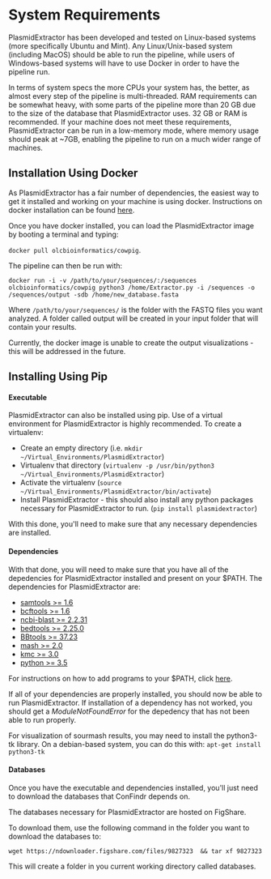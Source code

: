 # System Requirements

PlasmidExtractor has been developed and tested on Linux-based systems (more specifically Ubuntu and Mint). Any Linux/Unix-based system (including MacOS) should be able to run the pipeline, while users of Windows-based systems will have to use Docker in order to have the pipeline run.

In terms of system specs the more CPUs your system has, the better, as almost every step of the pipeline is multi-threaded. RAM requirements can be somewhat heavy, with some parts of the pipeline more than 20 GB due to the size of the database that PlasmidExtractor uses. 32 GB or RAM is recommended. If your machine does not meet these requirements, PlasmidExtractor can be run in a low-memory mode, where memory usage should peak at ~7GB, enabling the pipeline to run on a much wider range of machines.

## Installation Using Docker

As PlasmidExtractor has a fair number of dependencies, the easiest way to get it installed and working on your machine is using docker. Instructions on docker installation can be found [here](https://docs.docker.com/engine/installation/).

Once you have docker installed, you can load the PlasmidExtractor image by booting a terminal and typing:

`docker pull olcbioinformatics/cowpig`.

The pipeline can then be run with: 

`docker run -i -v /path/to/your/sequences/:/sequences olcbioinformatics/cowpig python3 /home/Extractor.py -i /sequences -o /sequences/output -sdb /home/new_database.fasta`

Where `/path/to/your/sequences/` is the folder with the FASTQ files you want analyzed. A folder called output will be created in your input folder that will contain your results.

Currently, the docker image is unable to create the output visualizations - this will be addressed in the future.

## Installing Using Pip

#### Executable

PlasmidExtractor can also be installed using pip. Use of a virtual environment for PlasmidExtractor is highly recommended. To create a virtualenv:

- Create an empty directory (i.e. `mkdir ~/Virtual_Environments/PlasmidExtractor`)
- Virtualenv that directory (`virtualenv -p /usr/bin/python3 ~/Virtual_Environments/PlasmidExtractor`)
- Activate the virtualenv (`source ~/Virtual_Environments/PlasmidExtractor/bin/activate`)
- Install PlasmidExtractor - this should also install any python packages necessary for PlasmidExtractor to run. (`pip install plasmidextractor`)

With this done, you'll need to make sure that any necessary dependencies are installed.

#### Dependencies 
With that done, you will need to make sure that you have all of the depedencies for PlasmidExtractor installed and present on your $PATH. The dependencies for PlasmidExtractor are:

- [samtools >= 1.6](http://www.htslib.org/download/)
- [bcftools >= 1.6](http://www.htslib.org/download/)
- [ncbi-blast >= 2.2.31](https://blast.ncbi.nlm.nih.gov/Blast.cgi?PAGE_TYPE=BlastDocs&DOC_TYPE=Download)
- [bedtools >= 2.25.0](http://bedtools.readthedocs.io/en/latest/content/installation.html)
- [BBtools >= 37.23](https://jgi.doe.gov/data-and-tools/bbtools/)
- [mash >= 2.0](https://github.com/marbl/Mash/releases)
- [kmc >= 3.0](http://sun.aei.polsl.pl/REFRESH/index.php?page=projects&project=kmc&subpage=download)
- [python >= 3.5](https://www.python.org/downloads/)

For instructions on how to add programs to your $PATH, click [here](https://askubuntu.com/questions/60218/how-to-add-a-directory-to-the-path).

If all of your dependencies are properly installed, you should now be able to run PlasmidExtractor. If installation of a dependency has not worked, you should get a _ModuleNotFoundError_ for the depedency that has not been able to run properly.

For visualization of sourmash results, you may need to install the python3-tk library. On a debian-based system, you can do this with: `apt-get install python3-tk`

#### Databases

Once you have the executable and dependencies installed, you'll just need to download the databases that ConFindr depends on.

The databases necessary for PlasmidExtractor are hosted on FigShare.

To download them, use the following command in the folder you want to download the databases to:

`wget https://ndownloader.figshare.com/files/9827323  && tar xf 9827323`

This will create a folder in you current working directory called databases.

